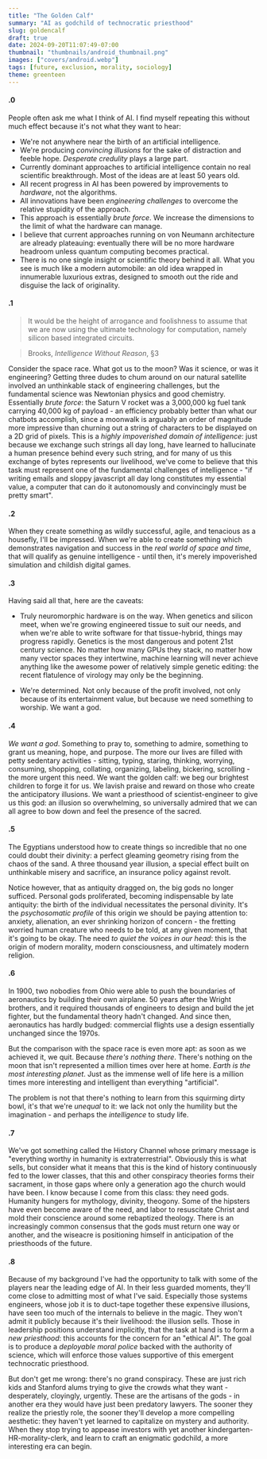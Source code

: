 ```yaml
---
title: "The Golden Calf"
summary: "AI as godchild of technocratic priesthood"
slug: goldencalf
draft: true
date: 2024-09-20T11:07:49-07:00
thumbnail: "thumbnails/android_thumbnail.png"
images: ["covers/android.webp"]
tags: [future, exclusion, morality, sociology]
theme: greenteen
---
```


#### .0

People often ask me what I think of AI. I find myself repeating this without much effect because it's not what they want to hear:

* We're not anywhere near the birth of an artificial intelligence.
* We're producing *convincing illusions* for the sake of distraction and feeble hope. *Desperate credulity* plays a large part.
* Currently dominant approaches to artificial intelligence contain no real scientific breakthrough. Most of the ideas are at least 50 years old.
* All recent progress in AI has been powered by improvements to *hardware*, not the algorithms.
* All innovations have been *engineering challenges* to overcome the relative stupidity of the approach.
* This approach is essentially *brute force*. We increase the dimensions to the limit of what the hardware can manage.
* I believe that current approaches running on von Neumann architecture are already plateauing: eventually there will be no more hardware headroom unless quantum computing becomes practical.
* There is no one single insight or scientific theory behind it all. What you see is much like a modern automobile: an old idea wrapped in innumerable luxurious extras, designed to smooth out the ride and disguise the lack of originality.

#### .1

> It would be the height of arrogance and foolishness to assume that we are now using the ultimate technology for computation, namely silicon based integrated circuits.

> Brooks, *Intelligence Without Reason*, §3

Consider the space race. What got us to the moon? Was it science, or was it engineering? Getting three dudes to chum around on our natural satellite involved an unthinkable stack of engineering challenges, but the fundamental science was Newtonian physics and good chemistry. Essentially *brute force*: the Saturn V rocket was a 3,000,000 kg fuel tank carrying 40,000 kg of payload - an efficiency probably better than what our chatbots accomplish, since a moonwalk is arguably an order of magnitude more impressive than churning out a string of characters to be displayed on a 2D grid of pixels. This is a *highly impoverished domain of intelligence*: just because we exchange such strings all day long, have learned to hallucinate a human presence behind every such string, and for many of us this exchange of bytes represents our livelihood, we've come to believe that this task must represent one of the fundamental challenges of intelligence - "if writing emails and sloppy javascript all day long constitutes my essential value, a computer that can do it autonomously and convincingly must be pretty smart".

#### .2

When they create something as wildly successful, agile, and tenacious as a housefly, I'll be impressed. When we're able to create something which demonstrates navigation and success in the *real world of space and time*, that will qualify as genuine intelligence - until then, it's merely impoverished simulation and childish digital games.

#### .3

Having said all that, here are the caveats:

* Truly neuromorphic hardware is on the way. When genetics and silicon meet, when we're growing engineered tissue to suit our needs, and when we're able to write software for that tissue-hybrid, things may progress rapidly. Genetics is the most dangerous and potent 21st century science. No matter how many GPUs they stack, no matter how many vector spaces they intertwine, machine learning will never achieve anything like the awesome power of relatively simple genetic editing: the recent flatulence of virology may only be the beginning.

* We're determined. Not only because of the profit involved, not only because of its entertainment value, but because we need something to worship. We want a god.

#### .4

*We want a god*. Something to pray to, something to admire, something to grant us meaning, hope, and purpose. The more our lives are filled with petty sedentary activities - sitting, typing, staring, thinking, worrying, consuming, shopping, collating, organizing, labeling, bickering, scrolling - the more urgent this need. We want the golden calf: we beg our brightest children to forge it for us. We lavish praise and reward on those who create the anticipatory illusions. We want a priesthood of scientist-engineer to give us this god: an illusion so overwhelming, so universally admired that we can all agree to bow down and feel the presence of the sacred.

#### .5

The Egyptians understood how to create things so incredible that no one could doubt their divinity: a perfect gleaming geometry rising from the chaos of the sand. A three thousand year illusion, a special effect built on unthinkable misery and sacrifice, an insurance policy against revolt.

Notice however, that as antiquity dragged on, the big gods no longer sufficed. Personal gods proliferated, becoming indispensable by late antiquity: the birth of the individual necessitates the personal divinity. It's the *psychosomatic profile* of this origin we should be paying attention to: anxiety, alienation, an ever shrinking horizon of concern - the fretting worried human creature who needs to be told, at any given moment, that it's going to be okay. The need *to quiet the voices in our head*: this is the origin of modern morality, modern consciousness, and ultimately modern religion.

#### .6

In 1900, two nobodies from Ohio were able to push the boundaries of aeronautics by building their own airplane. 50 years after the Wright brothers, and it required thousands of engineers to design and build the jet fighter, but the fundamental theory hadn't changed. And since then, aeronautics has hardly budged: commercial flights use a design essentially unchanged since the 1970s.

But the comparison with the space race is even more apt: as soon as we achieved it, we quit. Because *there's nothing there*. There's nothing on the moon that isn't represented a million times over here at home. *Earth is the most interesting planet*. Just as the immense well of life here is a million times more interesting and intelligent than everything "artificial".

The problem is not that there's nothing to learn from this squirming dirty bowl, it's that we're *unequal* to it: we lack not only the humility but the imagination - and perhaps the *intelligence* to study life.

#### .7

We've got something called the History Channel whose primary message is "everything worthy in humanity is extraterrestrial". Obviously this is what sells, but consider what it means that this is the kind of history continuously fed to the lower classes, that this and other conspiracy theories forms their sacrament, in those gaps where only a generation ago the church would have been. I know because I come from this class: they need gods. Humanity hungers for mythology, divinity, theogony. Some of the hipsters have even become aware of the need, and labor to resuscitate Christ and mold their conscience around some rebaptized theology. There is an increasingly common consensus that the gods must return one way or another, and the wiseacre is positioning himself in anticipation of the priesthoods of the future.

#### .8

Because of my background I've had the opportunity to talk with some of the players near the leading edge of AI. In their less guarded moments, they'll come close to admitting most of what I've said. Especially those systems engineers, whose job it is to duct-tape together these expensive illusions, have seen too much of the internals to believe in the magic. They won't admit it publicly because it's their livelihood: the illusion sells. Those in leadership positions understand implicitly, that the task at hand is to form a *new priesthood*: this accounts for the concern for an "ethical AI". The goal is to produce a *deployable moral police* backed with the authority of science, which will enforce those values supportive of this emergent technocratic priesthood.

But don't get me wrong: there's no grand conspiracy. These are just rich kids and Stanford alums trying to give the crowds what they want - desperately, cloyingly, urgently. These are the artisans of the gods - in another era they would have just been predatory lawyers. The sooner they realize the priestly role, the sooner they'll develop a more compelling aesthetic: they haven't yet learned to capitalize on mystery and authority. When they stop trying to appease investors with yet another kindergarten-HR-morality-clerk, and learn to craft an enigmatic godchild, a more interesting era can begin.
